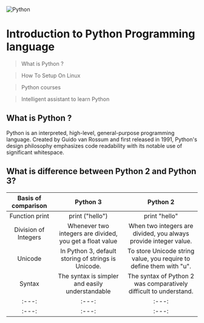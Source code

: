 ![Python](https://miro.medium.com/max/1400/1*HacaJfdu7HF8V4gIoA98ww.png)

# Introduction to Python Programming language

> What is Python ?

> How To Setup On Linux

> Python courses

> Intelligent assistant to learn Python

## What is Python ?

Python is an interpreted, high-level, general-purpose programming language. Created by Guido van Rossum and first released in 1991, Python's design philosophy emphasizes code readability with its notable use of significant whitespace. 

## What is difference between Python 2 and Python 3?

| Basis of comparison	 | Python 3	          | Python 2      |
| :---:                |     :---:          |          :---: |
| Function print       | print ("hello")	  | print "hello" |
| Division of Integers     | Whenever two integers are divided, you get a float value	       | When two integers are divided, you always provide integer value.      |
| Unicode                |     In Python 3, default storing of strings is Unicode.          |          To store Unicode string value, you require to define them with "u". |
| Syntax            |     The syntax is simpler and easily understandable          |          The syntax of Python 2 was comparatively difficult to understand. |
| :---:                |     :---:          |          :---: |
| :---:                |     :---:          |          :---: |

